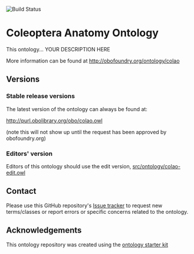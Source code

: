 
![Build Status](https://github.com/JCGiron/colao/workflows/CI/badge.svg)
# Coleoptera Anatomy Ontology

This ontology... YOUR DESCRIPTION HERE

More information can be found at http://obofoundry.org/ontology/colao

## Versions

### Stable release versions

The latest version of the ontology can always be found at:

http://purl.obolibrary.org/obo/colao.owl

(note this will not show up until the request has been approved by obofoundry.org)

### Editors' version

Editors of this ontology should use the edit version, [src/ontology/colao-edit.owl](src/ontology/colao-edit.owl)

## Contact

Please use this GitHub repository's [Issue tracker](https://github.com/JCGiron/colao/issues) to request new terms/classes or report errors or specific concerns related to the ontology.

## Acknowledgements

This ontology repository was created using the [ontology starter kit](https://github.com/INCATools/ontology-starter-kit)